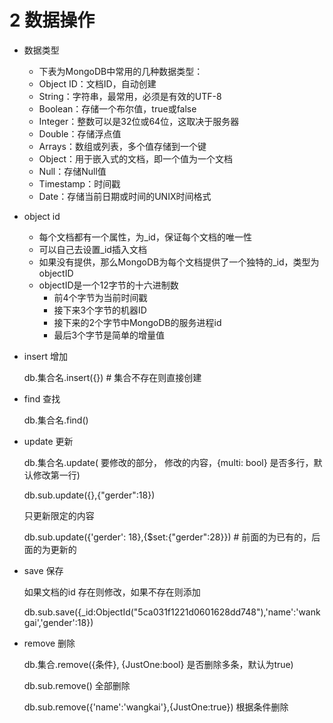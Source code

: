 # 2 数据操作

- 数据类型
    - 下表为MongoDB中常用的几种数据类型：
    - Object ID：文档ID，自动创建
    - String：字符串，最常用，必须是有效的UTF-8
    - Boolean：存储一个布尔值，true或false
    - Integer：整数可以是32位或64位，这取决于服务器
    - Double：存储浮点值
    - Arrays：数组或列表，多个值存储到一个键
    - Object：用于嵌入式的文档，即一个值为一个文档
    - Null：存储Null值
    - Timestamp：时间戳
    - Date：存储当前日期或时间的UNIX时间格式
- object id
    - 每个文档都有一个属性，为_id，保证每个文档的唯一性
    - 可以自己去设置_id插入文档
    - 如果没有提供，那么MongoDB为每个文档提供了一个独特的_id，类型为objectID
    - objectID是一个12字节的十六进制数
        - 前4个字节为当前时间戳
        - 接下来3个字节的机器ID
        - 接下来的2个字节中MongoDB的服务进程id
        - 最后3个字节是简单的增量值

- insert   增加

    db.集合名.insert({})   # 集合不存在则直接创建

- find   查找

    db.集合名.find()

- update  更新

    db.集合名.update( 要修改的部分， 修改的内容，{multi: bool} 是否多行，默认修改第一行)

    db.sub.update({},{"gerder":18})

    只更新限定的内容

    db.sub.update({'gerder': 18},{$set:{"gerder":28}})  # 前面的为已有的，后面的为更新的

- save  保存

    如果文档的id 存在则修改，如果不存在则添加

    db.sub.save({_id:ObjectId("5ca031f1221d0601628dd748"),'name':'wankgai','gender':18})

- remove 删除

    db.集合.remove({条件}, {JustOne:bool} 是否删除多条，默认为true)

    db.sub.remove() 全部删除 

    db.sub.remove({'name':'wangkai'},{JustOne:true})   根据条件删除